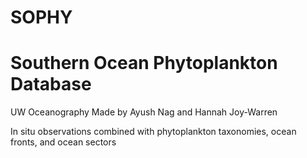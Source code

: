 # SOPHY
# Southern Ocean Phytoplankton Database
UW Oceanography
Made by Ayush Nag and Hannah Joy-Warren

In situ observations combined with phytoplankton taxonomies, ocean fronts, and ocean sectors
